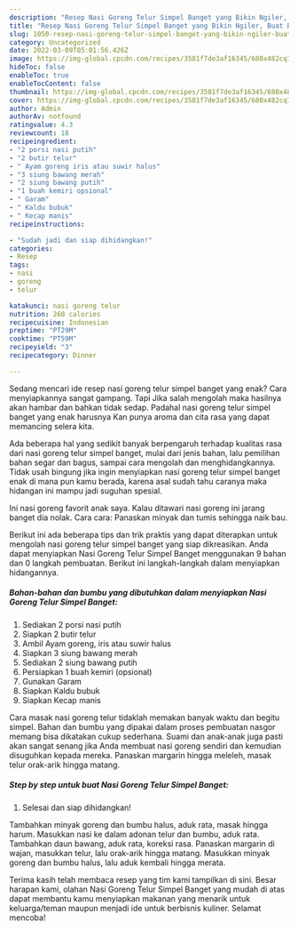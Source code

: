 ```yaml
---
description: "Resep Nasi Goreng Telur Simpel Banget yang Bikin Ngiler, Buat Buka Puasa Sempurna"
title: "Resep Nasi Goreng Telur Simpel Banget yang Bikin Ngiler, Buat Buka Puasa Sempurna"
slug: 1050-resep-nasi-goreng-telur-simpel-banget-yang-bikin-ngiler-buat-buka-puasa-sempurna
category: Uncategorized
date: 2022-03-09T05:01:56.426Z
image: https://img-global.cpcdn.com/recipes/3581f7de3af16345/680x482cq70/nasi-goreng-telur-simpel-banget-foto-resep-utama.jpg
hideToc: false
enableToc: true
enableTocContent: false
thumbnail: https://img-global.cpcdn.com/recipes/3581f7de3af16345/680x482cq70/nasi-goreng-telur-simpel-banget-foto-resep-utama.jpg
cover: https://img-global.cpcdn.com/recipes/3581f7de3af16345/680x482cq70/nasi-goreng-telur-simpel-banget-foto-resep-utama.jpg
author: Admin
authorAv: notfound
ratingvalue: 4.3
reviewcount: 18
recipeingredient:
- "2 porsi nasi putih"
- "2 butir telur"
- " Ayam goreng iris atau suwir halus"
- "3 siung bawang merah"
- "2 siung bawang putih"
- "1 buah kemiri opsional"
- " Garam"
- " Kaldu bubuk"
- " Kecap manis"
recipeinstructions:

- "Sudah jadi dan siap dihidangkan!"
categories:
- Resep
tags:
- nasi
- goreng
- telur

katakunci: nasi goreng telur 
nutrition: 260 calories
recipecuisine: Indonesian
preptime: "PT29M"
cooktime: "PT59M"
recipeyield: "3"
recipecategory: Dinner

---
```



Sedang mencari ide resep nasi goreng telur simpel banget yang enak? Cara menyiapkannya sangat gampang. Tapi Jika salah mengolah maka hasilnya akan hambar dan bahkan tidak sedap. Padahal nasi goreng telur simpel banget yang enak harusnya Kan punya aroma dan cita rasa yang dapat memancing selera kita.


Ada beberapa hal yang sedikit banyak berpengaruh terhadap kualitas rasa dari nasi goreng telur simpel banget, mulai dari jenis bahan, lalu pemilihan bahan segar dan bagus, sampai cara mengolah dan menghidangkannya. Tidak usah bingung jika ingin menyiapkan nasi goreng telur simpel banget enak di mana pun kamu berada, karena asal sudah tahu caranya maka hidangan ini mampu jadi suguhan spesial.

Ini nasi goreng favorit anak saya. Kalau ditawari nasi goreng ini jarang banget dia nolak. Cara cara: Panaskan minyak dan tumis sehingga naik bau.


Berikut ini ada beberapa tips dan trik praktis yang dapat diterapkan untuk mengolah nasi goreng telur simpel banget yang siap dikreasikan. Anda dapat menyiapkan Nasi Goreng Telur Simpel Banget menggunakan 9 bahan dan 0 langkah pembuatan. Berikut ini langkah-langkah dalam menyiapkan hidangannya.

<!--inarticleads1-->

##### Bahan-bahan dan bumbu yang dibutuhkan dalam menyiapkan Nasi Goreng Telur Simpel Banget:

1. Sediakan 2 porsi nasi putih
1. Siapkan 2 butir telur
1. Ambil  Ayam goreng, iris atau suwir halus
1. Siapkan 3 siung bawang merah
1. Sediakan 2 siung bawang putih
1. Persiapkan 1 buah kemiri (opsional)
1. Gunakan  Garam
1. Siapkan  Kaldu bubuk
1. Siapkan  Kecap manis


Cara masak nasi goreng telur tidaklah memakan banyak waktu dan begitu simpel. Bahan dan bumbu yang dipakai dalam proses pembuatan nasgor memang bisa dikatakan cukup sederhana. Suami dan anak-anak juga pasti akan sangat senang jika Anda membuat nasi goreng sendiri dan kemudian disuguhkan kepada mereka. Panaskan margarin hingga meleleh, masak telur orak-arik hingga matang. 

<!--inarticleads2-->

##### Step by step untuk buat Nasi Goreng Telur Simpel Banget:


1. Selesai dan siap dihidangkan!

Tambahkan minyak goreng dan bumbu halus, aduk rata, masak hingga harum. Masukkan nasi ke dalam adonan telur dan bumbu, aduk rata. Tambahkan daun bawang, aduk rata, koreksi rasa. Panaskan margarin di wajan, masukkan telur, lalu orak-arik hingga matang. Masukkan minyak goreng dan bumbu halus, lalu aduk kembali hingga merata. 

Terima kasih telah membaca resep yang tim kami tampilkan di sini. Besar harapan kami, olahan Nasi Goreng Telur Simpel Banget yang mudah di atas dapat membantu kamu menyiapkan makanan yang menarik untuk keluarga/teman maupun menjadi ide untuk berbisnis kuliner. Selamat mencoba!
